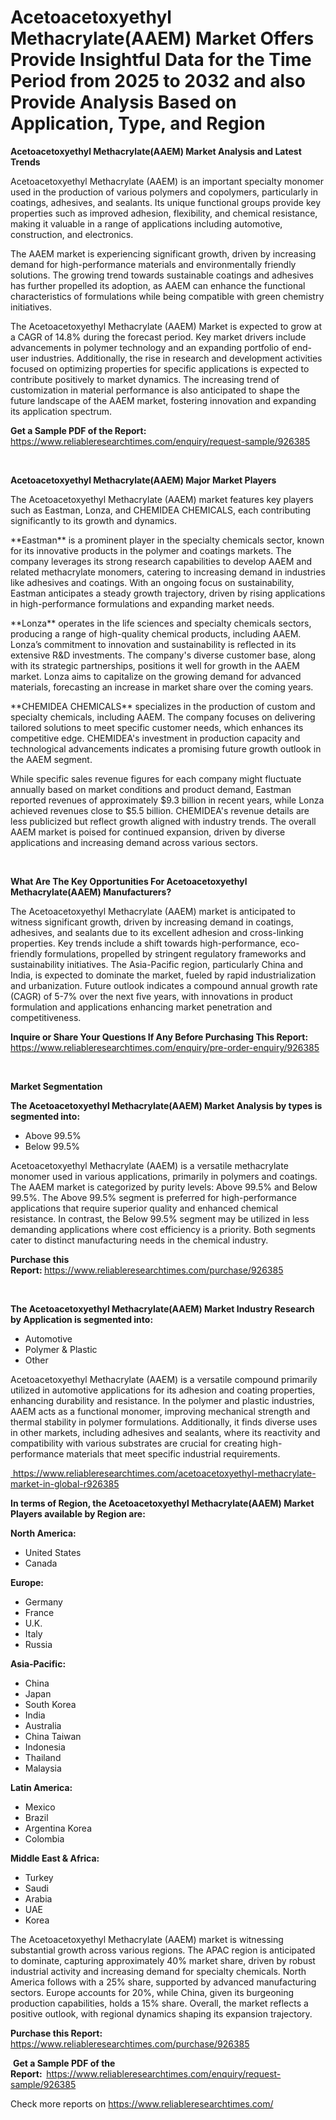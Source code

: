 <p><h1>Acetoacetoxyethyl Methacrylate(AAEM) Market Offers Provide Insightful Data for the Time Period from 2025 to 2032 and also Provide Analysis Based on Application, Type, and Region</h1></p><p><strong>Acetoacetoxyethyl Methacrylate(AAEM) Market Analysis and Latest Trends</strong></p>
<p><p>Acetoacetoxyethyl Methacrylate (AAEM) is an important specialty monomer used in the production of various polymers and copolymers, particularly in coatings, adhesives, and sealants. Its unique functional groups provide key properties such as improved adhesion, flexibility, and chemical resistance, making it valuable in a range of applications including automotive, construction, and electronics.</p><p>The AAEM market is experiencing significant growth, driven by increasing demand for high-performance materials and environmentally friendly solutions. The growing trend towards sustainable coatings and adhesives has further propelled its adoption, as AAEM can enhance the functional characteristics of formulations while being compatible with green chemistry initiatives.</p><p>The Acetoacetoxyethyl Methacrylate (AAEM) Market is expected to grow at a CAGR of 14.8% during the forecast period. Key market drivers include advancements in polymer technology and an expanding portfolio of end-user industries. Additionally, the rise in research and development activities focused on optimizing properties for specific applications is expected to contribute positively to market dynamics. The increasing trend of customization in material performance is also anticipated to shape the future landscape of the AAEM market, fostering innovation and expanding its application spectrum.</p></p>
<p><strong>Get a Sample PDF of the Report:&nbsp;</strong> <a href="https://www.reliableresearchtimes.com/enquiry/request-sample/926385?utm_campaign=2220&utm_medium=2&utm_source=Github&utm_content=ia&utm_term=24032025&utm_id=acetoacetoxyethyl-methacrylateaaem">https://www.reliableresearchtimes.com/enquiry/request-sample/926385</a></p>
<p>&nbsp;</p>
<p><strong>Acetoacetoxyethyl Methacrylate(AAEM) Major Market Players</strong></p>
<p><p>The Acetoacetoxyethyl Methacrylate (AAEM) market features key players such as Eastman, Lonza, and CHEMIDEA CHEMICALS, each contributing significantly to its growth and dynamics.</p><p>**Eastman** is a prominent player in the specialty chemicals sector, known for its innovative products in the polymer and coatings markets. The company leverages its strong research capabilities to develop AAEM and related methacrylate monomers, catering to increasing demand in industries like adhesives and coatings. With an ongoing focus on sustainability, Eastman anticipates a steady growth trajectory, driven by rising applications in high-performance formulations and expanding market needs.</p><p>**Lonza** operates in the life sciences and specialty chemicals sectors, producing a range of high-quality chemical products, including AAEM. Lonza’s commitment to innovation and sustainability is reflected in its extensive R&D investments. The company's diverse customer base, along with its strategic partnerships, positions it well for growth in the AAEM market. Lonza aims to capitalize on the growing demand for advanced materials, forecasting an increase in market share over the coming years.</p><p>**CHEMIDEA CHEMICALS** specializes in the production of custom and specialty chemicals, including AAEM. The company focuses on delivering tailored solutions to meet specific customer needs, which enhances its competitive edge. CHEMIDEA's investment in production capacity and technological advancements indicates a promising future growth outlook in the AAEM segment.</p><p>While specific sales revenue figures for each company might fluctuate annually based on market conditions and product demand, Eastman reported revenues of approximately $9.3 billion in recent years, while Lonza achieved revenues close to $5.5 billion. CHEMIDEA's revenue details are less publicized but reflect growth aligned with industry trends. The overall AAEM market is poised for continued expansion, driven by diverse applications and increasing demand across various sectors.</p></p>
<p>&nbsp;</p>
<p><strong>What Are The Key Opportunities For Acetoacetoxyethyl Methacrylate(AAEM) Manufacturers?</strong></p>
<p><p>The Acetoacetoxyethyl Methacrylate (AAEM) market is anticipated to witness significant growth, driven by increasing demand in coatings, adhesives, and sealants due to its excellent adhesion and cross-linking properties. Key trends include a shift towards high-performance, eco-friendly formulations, propelled by stringent regulatory frameworks and sustainability initiatives. The Asia-Pacific region, particularly China and India, is expected to dominate the market, fueled by rapid industrialization and urbanization. Future outlook indicates a compound annual growth rate (CAGR) of 5-7% over the next five years, with innovations in product formulation and applications enhancing market penetration and competitiveness.</p></p>
<p><strong>Inquire or Share Your Questions If Any Before Purchasing This Report:</strong> <a href="https://www.reliableresearchtimes.com/enquiry/pre-order-enquiry/926385?utm_campaign=2220&utm_medium=2&utm_source=Github&utm_content=ia&utm_term=24032025&utm_id=acetoacetoxyethyl-methacrylateaaem">https://www.reliableresearchtimes.com/enquiry/pre-order-enquiry/926385</a></p>
<p>&nbsp;</p>
<p><strong>Market Segmentation</strong></p>
<p><strong>The Acetoacetoxyethyl Methacrylate(AAEM) Market Analysis by types is segmented into:</strong></p>
<p><ul><li>Above 99.5%</li><li>Below 99.5%</li></ul></p>
<p><p>Acetoacetoxyethyl Methacrylate (AAEM) is a versatile methacrylate monomer used in various applications, primarily in polymers and coatings. The AAEM market is categorized by purity levels: Above 99.5% and Below 99.5%. The Above 99.5% segment is preferred for high-performance applications that require superior quality and enhanced chemical resistance. In contrast, the Below 99.5% segment may be utilized in less demanding applications where cost efficiency is a priority. Both segments cater to distinct manufacturing needs in the chemical industry.</p></p>
<p><strong>Purchase this Report:&nbsp;</strong><a href="https://www.reliableresearchtimes.com/purchase/926385?utm_campaign=2220&utm_medium=2&utm_source=Github&utm_content=ia&utm_term=24032025&utm_id=acetoacetoxyethyl-methacrylateaaem">https://www.reliableresearchtimes.com/purchase/926385</a></p>
<p>&nbsp;</p>
<p><strong>The Acetoacetoxyethyl Methacrylate(AAEM) Market Industry Research by Application is segmented into:</strong></p>
<p><ul><li>Automotive</li><li>Polymer & Plastic</li><li>Other</li></ul></p>
<p><p>Acetoacetoxyethyl Methacrylate (AAEM) is a versatile compound primarily utilized in automotive applications for its adhesion and coating properties, enhancing durability and resistance. In the polymer and plastic industries, AAEM acts as a functional monomer, improving mechanical strength and thermal stability in polymer formulations. Additionally, it finds diverse uses in other markets, including adhesives and sealants, where its reactivity and compatibility with various substrates are crucial for creating high-performance materials that meet specific industrial requirements.</p></p>
<p><a href="https://www.reliableresearchtimes.com/acetoacetoxyethyl-methacrylate-market-in-global-r926385?utm_campaign=2220&utm_medium=2&utm_source=Github&utm_content=ia&utm_term=24032025&utm_id=acetoacetoxyethyl-methacrylateaaem">&nbsp;https://www.reliableresearchtimes.com/acetoacetoxyethyl-methacrylate-market-in-global-r926385</a></p>
<p><strong>In terms of Region, the Acetoacetoxyethyl Methacrylate(AAEM) Market Players available by Region are:</strong></p>
<p>
    <p> <strong> North America: </strong>
        <ul>
            <li>United States</li>
            <li>Canada</li>
        </ul>
        </p> 
    <p> <strong> Europe: </strong>
        <ul>
            <li>Germany</li>
            <li>France</li>
            <li>U.K.</li>
            <li>Italy</li>
            <li>Russia</li>
        </ul>
        </p> 
    <p> <strong> Asia-Pacific: </strong>
        <ul>
            <li>China</li>
            <li>Japan</li>
            <li>South Korea</li>
            <li>India</li>
            <li>Australia</li>
            <li>China Taiwan</li>
            <li>Indonesia</li>
            <li>Thailand</li>
            <li>Malaysia</li>
        </ul>
        </p> 
    <p> <strong> Latin America: </strong>
        <ul>
            <li>Mexico</li>
            <li>Brazil</li>
            <li>Argentina Korea</li>
            <li>Colombia</li>
        </ul>
        </p> 
    <p> <strong> Middle East & Africa: </strong>
        <ul>
            <li>Turkey</li>
            <li>Saudi</li>
            <li>Arabia</li>
            <li>UAE</li>
            <li>Korea</li>
        </ul>
    </p>
    </p>
<p><p>The Acetoacetoxyethyl Methacrylate (AAEM) market is witnessing substantial growth across various regions. The APAC region is anticipated to dominate, capturing approximately 40% market share, driven by robust industrial activity and increasing demand for specialty chemicals. North America follows with a 25% share, supported by advanced manufacturing sectors. Europe accounts for 20%, while China, given its burgeoning production capabilities, holds a 15% share. Overall, the market reflects a positive outlook, with regional dynamics shaping its expansion trajectory.</p></p>
<p><strong>Purchase this Report: </strong><a href="https://www.reliableresearchtimes.com/purchase/926385?utm_campaign=2220&utm_medium=2&utm_source=Github&utm_content=ia&utm_term=24032025&utm_id=acetoacetoxyethyl-methacrylateaaem">https://www.reliableresearchtimes.com/purchase/926385</a></p>
<p>&nbsp;<strong>Get a Sample PDF of the Report:&nbsp;&nbsp;</strong><a href="https://www.reliableresearchtimes.com/enquiry/request-sample/926385?utm_campaign=2220&utm_medium=2&utm_source=Github&utm_content=ia&utm_term=24032025&utm_id=acetoacetoxyethyl-methacrylateaaem">https://www.reliableresearchtimes.com/enquiry/request-sample/926385</a></p>
<p><strong></strong></p>
<p>Check more reports on <a href="https://www.reliableresearchtimes.com/?utm_campaign=2220&utm_medium=2&utm_source=Github&utm_content=ia&utm_term=24032025&utm_id=acetoacetoxyethyl-methacrylateaaem">https://www.reliableresearchtimes.com/</a></p>